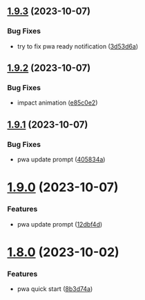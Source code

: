 ## [1.9.3](https://github.com/petermihailov/metronome/compare/v1.9.2...v1.9.3) (2023-10-07)


### Bug Fixes

* try to fix pwa ready notification ([3d53d6a](https://github.com/petermihailov/metronome/commit/3d53d6ac034e600fb44cfafa9ec97b9c90c5aa78))



## [1.9.2](https://github.com/petermihailov/metronome/compare/v1.9.1...v1.9.2) (2023-10-07)


### Bug Fixes

* impact animation ([e85c0e2](https://github.com/petermihailov/metronome/commit/e85c0e270624d2f5f687b1cb74f8f3fd62e3599a))



## [1.9.1](https://github.com/petermihailov/metronome/compare/v1.9.0...v1.9.1) (2023-10-07)


### Bug Fixes

* pwa update prompt ([405834a](https://github.com/petermihailov/metronome/commit/405834a1ac4793682d78aeac68d5ba6ddb6913cc))



# [1.9.0](https://github.com/petermihailov/metronome/compare/v1.8.0...v1.9.0) (2023-10-07)


### Features

* pwa update prompt ([12dbf4d](https://github.com/petermihailov/metronome/commit/12dbf4d1cdf7d179a99cc0ea713c97e553056f23))



# [1.8.0](https://github.com/petermihailov/metronome/compare/v1.7.2...v1.8.0) (2023-10-02)


### Features

* pwa quick start ([8b3d74a](https://github.com/petermihailov/metronome/commit/8b3d74a3087d449281b4d7056619da7c662a214f))



